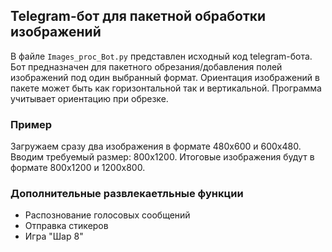 ## Telegram-бот для пакетной обработки изображений

В файле `Images_proc_Bot.py` представлен исходный код telegram-бота.
Бот предназначен для пакетного обрезания/добавления полей изображений под один выбранный формат.
Ориентация изображений в пакете может быть как горизонтальной так и вертикальной.
Программа учитывает ориентацию при обрезке.

### Пример

Загружаем сразу два изображения в формате 480х600 и 600х480.
Вводим требуемый размер: 800х1200.
Итоговые изображения будут в формате  800х1200 и 1200х800.

### Дополнительные развлекаетльные функции

+ Распознование голосовых сообщений
+ Отправка стикеров
+ Игра "Шар 8"

